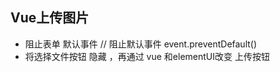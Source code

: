 ## Vue上传图片
  - 阻止表单 默认事件
     // 阻止默认事件
    event.preventDefault()
  - 将选择文件按钮 隐藏  ，再通过 vue 和elementUI改变 上传按钮
  